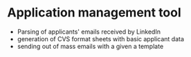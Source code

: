 Application management tool
===========================

 * Parsing of applicants' emails received by LinkedIn
 * generation of CVS format sheets with basic applicant data
 * sending out of mass emails with a given a template
